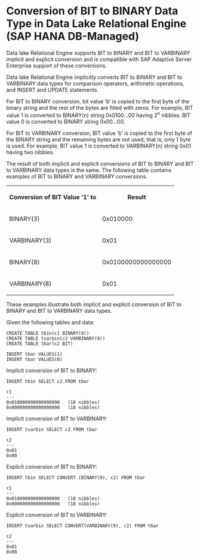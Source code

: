 <!-- loio3d37b2598f4948e080b7f589657c5f4c -->

# Conversion of BIT to BINARY Data Type in Data Lake Relational Engine \(SAP HANA DB-Managed\)

Data lake Relational Engine supports BIT to BINARY and BIT to VARBINARY implicit and explicit conversion and is compatible with SAP Adaptive Server Enterprise support of these conversions.

Data lake Relational Engine implicitly converts BIT to BINARY and BIT to VARBINARY data types for comparison operators, arithmetic operations, and INSERT and UPDATE statements.

For BIT to BINARY conversion, bit value ‘b’ is copied to the first byte of the binary string and the rest of the bytes are filled with zeros. For example, BIT value 1 is converted to BINARY\(n\) string 0x0100...00 having 2<sup>n</sup> nibbles. BIT value 0 is converted to BINARY string 0x00...00.

For BIT to VARBINARY conversion, BIT value ‘b’ is copied to the first byte of the BINARY string and the remaining bytes are not used; that is, only 1 byte is used. For example, BIT value 1 is converted to VARBINARY\(n\) string 0x01 having two nibbles.

The result of both implicit and explicit conversions of BIT to BINARY and BIT to VARBINARY data types is the same. The following table contains examples of BIT to BINARY and VARBINARY conversions.


<table>
<tr>
<th valign="top" rowspan="1">

Conversion of BIT Value ‘1’ to

</th>
<th valign="top" rowspan="1">

Result

</th>
</tr>
<tr>
<td valign="top" rowspan="1">

BINARY\(3\)

</td>
<td valign="top" rowspan="1">

0x010000

</td>
</tr>
<tr>
<td valign="top" rowspan="1">

VARBINARY\(3\)

</td>
<td valign="top" rowspan="1">

0x01

</td>
</tr>
<tr>
<td valign="top" rowspan="1">

BINARY\(8\)

</td>
<td valign="top" rowspan="1">

0x0100000000000000

</td>
</tr>
<tr>
<td valign="top" rowspan="1">

VARBINARY\(8\)

</td>
<td valign="top" rowspan="1">

0x01

</td>
</tr>
</table>

These examples illustrate both implicit and explicit conversion of BIT to BINARY and BIT to VARBINARY data types.

Given the following tables and data:

```
CREATE TABLE tbin(c1 BINARY(9))
CREATE TABLE tvarbin(c2 VARBINARY(9))
CREATE TABLE tbar(c2 BIT)

INSERT tbar VALUES(1)
INSERT tbar VALUES(0)
```

Implicit conversion of BIT to BINARY:

```
INSERT tbin SELECT c2 FROM tbar

c1
---
0x010000000000000000   (18 nibbles)
0x000000000000000000   (18 nibbles)
```

Implicit conversion of BIT to VARBINARY:

```
INSERT tvarbin SELECT c2 FROM tbar

c2
---
0x01
0x00
```

Explicit conversion of BIT to BINARY:

```
INSERT tbin SELECT CONVERT (BINARY(9), c2) FROM tbar

c1
---
0x010000000000000000   (18 nibbles)
0x000000000000000000   (18 nibbles)
```

Explicit conversion of BIT to VARBINARY:

```
INSERT tvarbin SELECT CONVERT(VARBINARY(9), c2) FROM tbar

c2
---
0x01
0x00
```


